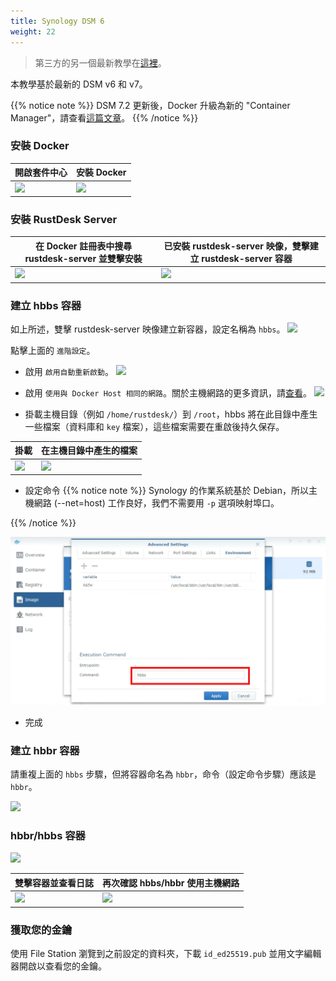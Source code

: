 ```yaml
---
title: Synology DSM 6
weight: 22
---
```


> 第三方的另一個最新教學在[這裡](https://mariushosting.com/how-to-install-rustdesk-on-your-synology-nas/)。

本教學基於最新的 DSM v6 和 v7。

{{% notice note %}}
DSM 7.2 更新後，Docker 升級為新的 "Container Manager"，請查看[這篇文章](/docs/en/self-host/rustdesk-server-oss/synology/dsm-7)。
{{% /notice %}}

### 安裝 Docker

| 開啟套件中心 | 安裝 Docker |
| --- | --- |
| ![](images/package-manager.png) | ![](images/docker.png) |

### 安裝 RustDesk Server

| 在 Docker 註冊表中搜尋 rustdesk-server 並雙擊安裝 | 已安裝 rustdesk-server 映像，雙擊建立 rustdesk-server 容器 |
| --- | --- |
| ![](images/pull-rustdesk-server.png) | ![](images/rustdesk-server-installed.png) |

### 建立 hbbs 容器

如上所述，雙擊 rustdesk-server 映像建立新容器，設定名稱為 `hbbs`。
![](images/hbbs.png)

點擊上面的 `進階設定`。

- 啟用 `啟用自動重新啟動`。
![](images/auto-restart.png)

- 啟用 `使用與 Docker Host 相同的網路`。關於主機網路的更多資訊，請[查看](https://rustdesk.com/docs/en/self-host/rustdesk-server-oss/docker/#net-host)。
![](images/host-net.png)

- 掛載主機目錄（例如 `/home/rustdesk/`）到 `/root`，hbbs 將在此目錄中產生一些檔案（資料庫和 `key` 檔案），這些檔案需要在重啟後持久保存。

| 掛載 | 在主機目錄中產生的檔案 |
| --- | --- |
| ![](images/mount.png) | ![](images/mounted-dir.png) |

- 設定命令
{{% notice note %}}
Synology 的作業系統基於 Debian，所以主機網路 (--net=host) 工作良好，我們不需要用 `-p` 選項映射埠口。

{{% /notice %}}

![](images/hbbs-cmd.png?v3)

- 完成

### 建立 hbbr 容器

請重複上面的 `hbbs` 步驟，但將容器命名為 `hbbr`，命令（設定命令步驟）應該是 `hbbr`。

![](images/hbbr-config.png)

### hbbr/hbbs 容器

![](images/containers.png)

| 雙擊容器並查看日誌 | 再次確認 hbbs/hbbr 使用主機網路 |
| --- | --- |
| ![](images/log.png) | ![](images/network-types.png) |

### 獲取您的金鑰

使用 File Station 瀏覽到之前設定的資料夾，下載 `id_ed25519.pub` 並用文字編輯器開啟以查看您的金鑰。